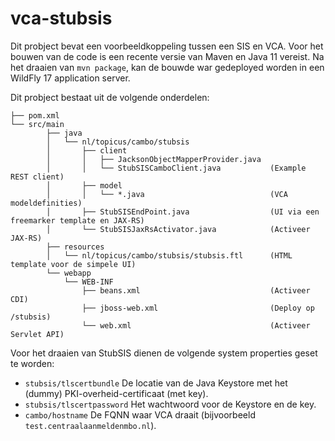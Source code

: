 # vca-stubsis

Dit probject bevat een voorbeeldkoppeling tussen een SIS en VCA.
Voor het bouwen van de code is een recente versie van Maven en Java 11 vereist.
Na het draaien van `mvn package`, kan de bouwde war gedeployed worden in een WildFly 17 application server.

Dit probject bestaat uit de volgende onderdelen:
```
├── pom.xml
└── src/main
        ├── java
        │   └── nl/topicus/cambo/stubsis
        │       ├── client
        │       │   ├── JacksonObjectMapperProvider.java 
        │       │   └── StubSISCamboClient.java           (Example REST client)
        │       ├── model
        │       │   └── *.java                            (VCA modeldefinities)
        │       ├── StubSISEndPoint.java                  (UI via een freemarker template en JAX-RS)
        │       └── StubSISJaxRsActivator.java            (Activeer JAX-RS)
        ├── resources
        │   └── nl/topicus/cambo/stubsis/stubsis.ftl      (HTML template voor de simpele UI)
        └── webapp
            └── WEB-INF
                ├── beans.xml                             (Activeer CDI)
                ├── jboss-web.xml                         (Deploy op /stubsis)
                └── web.xml                               (Activeer Servlet API)
```

Voor het draaien van StubSIS dienen de volgende system properties geset te worden:
 - `stubsis/tlscertbundle` De locatie van de Java Keystore met het (dummy) PKI-overheid-certificaat (met key).
 - `stubsis/tlscertpassword` Het wachtwoord voor de Keystore en de key.
 - `cambo/hostname` De FQNN waar VCA draait (bijvoorbeeld `test.centraalaanmeldenmbo.nl`).
